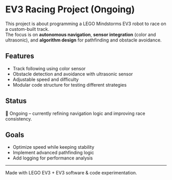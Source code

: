 # EV3 Racing Project (Ongoing)

This project is about programming a LEGO Mindstorms EV3 robot to race on a custom-built track.  
The focus is on **autonomous navigation**, **sensor integration** (color and ultrasonic), and **algorithm design** for pathfinding and obstacle avoidance.  

## Features
- Track following using color sensor  
- Obstacle detection and avoidance with ultrasonic sensor  
- Adjustable speed and difficulty  
- Modular code structure for testing different strategies  

## Status
🚧 Ongoing – currently refining navigation logic and improving race consistency.  

## Goals
- Optimize speed while keeping stability  
- Implement advanced pathfinding logic  
- Add logging for performance analysis  

---
Made with LEGO EV3 + EV3 software & code experimentation.
